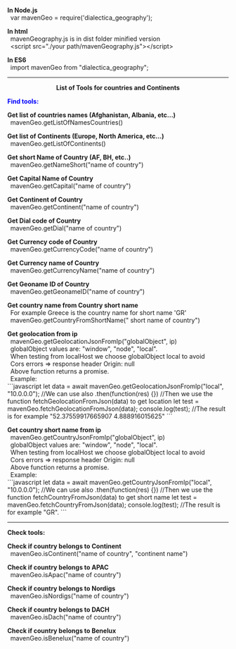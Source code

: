 <p style="margin-bottom: 0px"><b>In Node.js</b>
  <br>
  <span style="margin-bottom: 0px">&ensp;var mavenGeo =
  require('dialectica_geography');</span>
</p>

<p style="margin-bottom: 0px"><b>In html</b><br>&ensp;mavenGeography.js is in dist folder minified version
  <br>
  <span style="margin-bottom: 0px">&ensp;&lt;script src=&quot;./your
  path/mavenGeography.js&quot;&gt;&lt;/script&gt;</span>
</p>

<p style="margin-bottom: 0px"><b>In ES6</b>
  <br>
  <span style="margin-bottom: 0px">&ensp;import mavenGeo from
  &quot;dialectica_geography&quot;;</span>
</p>
<hr></hr>
<p align="center" style="margin-bottom: 0px"><b>List of Tools for countries and
  Continents</b></p>
<p style="margin-bottom: 0in;color: blue"><b>Find tools:</b></p>
<p style="margin-bottom: 0px"><b>Get list of countries names
(Afghanistan, Albania, etc...)</b>
  <br>
  <span>&ensp;mavenGeo.getListOfNamesCountries()</span>
</p>

<p style="margin-bottom: 0px"><b>Get list of Continents (Europe, North
America, etc...)</b>
  <br>
  <span>&ensp;mavenGeo.getListOfContinents()</span>
</p>

<p style="margin-bottom: 0px"><b>Get short Name of Country (AF, BH, etc..)</b>
  <br>
  <span>&ensp;mavenGeo.getNameShort("name of country")</span>
</p>

<p style="margin-bottom: 0px"><b>Get Capital Name of Country</b>
  <br>
  <span>&ensp;mavenGeo.getCapital("name of country")</span>
</p>

<p style="margin-bottom: 0px"><b>Get Continent of Country</b>
  <br>
  <span>&ensp;mavenGeo.getContinent("name of country")</span>
</p>

<p style="margin-bottom: 0px"><b>Get Dial code of Country</b>
  <br>
  <span>&ensp;mavenGeo.getDial("name of country")</span>
</p>

<p style="margin-bottom: 0px"><b>Get Currency code of Country</b>
  <br>
  <span>&ensp;mavenGeo.getCurrencyCode("name of country")</span>
</p>


<p style="margin-bottom: 0px"><b>Get Currency name of Country</b>
  <br>
  <span>&ensp;mavenGeo.getCurrencyName("name of country")</span>
</p>

<p style="margin-bottom: 0px"><b>Get Geoname ID  of Country</b>
  <br>
  <span>&ensp;mavenGeo.getGeonameID("name of country")</span>
</p>


<p style="margin-bottom: 0px"><b>Get country name  from Country short name</b>
  <br>
  &ensp;For example Greece is the country name for short name 'GR'
  <br>
  <span>&ensp;mavenGeo.getCountryFromShortName(" short name of country")</span>
</p>


<p style="margin-bottom: 0px"><b>Get geolocation from ip</b>
  <br>
  <span>&ensp;mavenGeo.getGeolocationJsonFromIp("globalObject", ip)</span>
  <br>
  &ensp;globalObject values are: "window", "node", "local".
  <br>
  &ensp;When testing from localHost we choose globalObject local to avoid
  <br>
  &ensp;Cors errors => response header Origin: null
  <br>
  &ensp;Above function returns a promise.
  <br>
  &ensp;Example:
  <br>
  ```javascript
    let data = await mavenGeo.getGeolocationJsonFromIp("local", "10.0.0.0");
    //We can use also .then(function(res) {})
    //Then we use the function fetchGeolocationFromJson(data) to get location
    let test = mavenGeo.fetchGeolocationFromJson(data);
    console.log(test);
    //The result is for example "52.37559917665907 4.888916015625"
  ```  
</p>

<p style="margin-bottom: 0px"><b>Get country short name  from ip</b>
  <br>
  <span>&ensp;mavenGeo.getCountryJsonFromIp("globalObject", ip)</span>
  <br>
  &ensp;globalObject values are: "window", "node", "local".
  <br>
  &ensp;When testing from localHost we choose globalObject local to avoid
  <br>
  &ensp;Cors errors => response header Origin: null
  <br>
  &ensp;Above function returns a promise.
  <br>
  &ensp;Example:
  <br>
  ```javascript
    let data = await mavenGeo.getCountryJsonFromIp("local", "10.0.0.0");
    //We can use also .then(function(res) {})
    //Then we use the function fetchCountryFromJson(data) to get short name
    let test = mavenGeo.fetchCountryFromJson(data);
    console.log(test);
    //The result is for example "GR".
  ```
</p>

<hr></hr>
<p style="margin-bottom: 0px"><b>Check tools:</b></p>
<p style="margin-bottom: 0px"><b>Check if country belongs to Continent</b>
  <br>
  <span>&ensp;mavenGeo.isContinent("name of
  country", "continent name")</span>
</p>


<p style="margin-bottom: 0px"><b>Check if country belongs to APAC</b>
  <br>
  <span>&ensp;mavenGeo.isApac("name of country")</span>
</p>

<p style="margin-bottom: 0px"><b>Check if country belongs to Nordigs</b>
  <br>
  <span>&ensp;mavenGeo.isNordigs("name of country")</span>
</p>

<p style="margin-bottom: 0px"><b>Check if country belongs to DACH</b>
  <br>
  <span>&ensp;mavenGeo.isDach("name of country")</span>
</p>

<p style="margin-bottom: 0px"><b>Check if country belongs to Benelux</b>
  <br>
  <span>&ensp;mavenGeo.isBenelux("name of country")</span>
</p>

<p style="margin-bottom: 0px"><br/>
